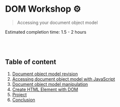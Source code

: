 # DOM Workshop ⚙

> Accessing your document object model

Estimated completion time: 1.5 - 2 hours

<br>
<br>

## Table of content <a name="table"></a>

1. [Document object model revision](#intro)
2. [Accessing document object model with JavaScript](#dom-access)
3. [Document object model manipulation](#dom-manipulate)
4. [Create HTML Element with DOM](#create-element)
5. [Project](#project)
6. [Conclusion](#conclusion)
